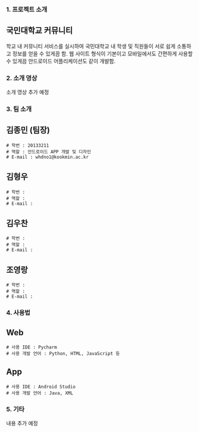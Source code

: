 ﻿### 1. 프로젝트 소개

## 국민대학교 커뮤니티

학교 내 커뮤니티 서비스를 실시하여 국민대학교 내 학생 및 직원들이 서로 쉽게 소통하고 정보를 얻을 수 있게끔 함. 웹 사이트 형식이 기본이고 모바일에서도 간편하게 사용할 수 있게끔 안드로이드 어플리케이션도 같이 개발함.


### 2. 소개 영상

소개 영상 추가 예정


### 3. 팀 소개

## 김종민 (팀장)
	# 학번 : 20133211
	# 역할 : 안드로이드 APP 개발 및 디자인
	# E-mail : whdno1@kookmin.ac.kr

## 김형우
	# 학번 : 
	# 역할 :
	# E-mail : 

## 김우찬
	# 학번 : 
	# 역할 :
	# E-mail : 

## 조영랑
	# 학번 :
	# 역할 : 
	# E-mail : 


### 4. 사용법

## Web
	# 사용 IDE : Pycharm
	# 사용 개발 언어 : Python, HTML, JavaScript 등

## App
	# 사용 IDE : Android Studio
	# 사용 개발 언어 : Java, XML


### 5. 기타

내용 추가 예정
